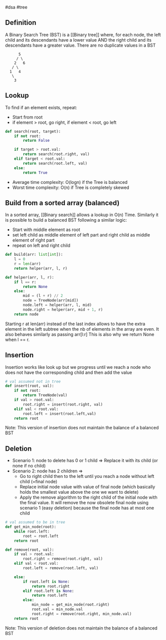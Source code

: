 #dsa #tree

## Definition

A Binary Search Tree (BST) is a [[Binary tree]] where, for each node, the left child
and its descendants have a lower value AND the right child and its descendants
have a greater value. There are no duplicate values in a BST

```
      5
     / \
    2   6
   / \
  1   4
   \
    3
```

## Lookup

To find if an element exists, repeat:

- Start from root
- if element > root, go right, if element < root, go left

```python
def search(root, target):
    if not root:
        return False

    if target > root.val:
	    return search(root.right, val)
	elif target < root.val:
        return search(root.left, val)
    else:
        return True
```

- Average time complexity: O(logn) if the Tree is balanced
- Worst time complexity: O(n) if Tree is completely skewed

## Build from a sorted array (balanced)

In a sorted array, [[Binary search]] allows a lookup in O(n) Time.
Similarly it is possible to build a balanced BST following a similar logic:

- Start with middle element as root
- set left child as middle element of left part and right child as middle element of right part
- repeat on left and right child

```python
def build(arr: list[int]):
    l = 0
    r = len(arr)
    return helper(arr, l, r)

def helper(arr, l, r):
    if l == r:
        return None
    else:
        mid = (l + r) // 2
        node = TreeNode(arr[mid])
        node.left = helper(arr, l, mid)
        node.right = helper(arr, mid + 1, r)
    return node
```

Starting r at len(arr) instead of the last index allows to have the extra
element in the left subtree when the nb of elements in the array are even.
It also behaves similarly as passing arr[l:r]
This is also why we return None when l == r.

## Insertion

Insertion works like look up but we progress until we reach a node who does not have
the corresponding child and then add the value

```python
# val assumed not in tree
def insert(root, val):
    if not root:
        return TreeNode(val)
    if val > root.val:
        root.right = insert(root.right, val)
    elif val < root.val:
        root.left = insert(root.left,val)
    return root
```

Note: This version of insertion does not maintain the balance of a balanced BST

## Deletion

- Scenario 1: node to delete has 0 or 1 child => Replace it with its child (or none if no child)
- Scenario 2: node has 2 children =>
  - Go to right child then to the left until you reach a node without left child (=final node)
  - Replace initial node value with value of final node (which basically holds the smallest value above the one we want to delete)
  - Apply the remove algorithm to the right child of the initial node with the final value. It will remove the now obsolete final node using scenario 1 (easy deletion) because the final node has at most one child

```python
# val assumed to be in tree
def get_min_node(root):
    while root.left:
        root = root.left
    return root

def remove(root, val):
    if val > root.val:
        root.right = remove(root.right, val)
    elif val < root.val:
        root.left = remove(root.left, val)

    else:
        if root.left is None:
            return root.right
        elif root.left is None:
            return root.left
        else:
            min_node = get_min_node(root.right)
            root.val = min_node.val
            root.right = remove(root.right, min_node.val)
    return root

```

Note: This version of deletion does not maintain the balance of a balanced BST
